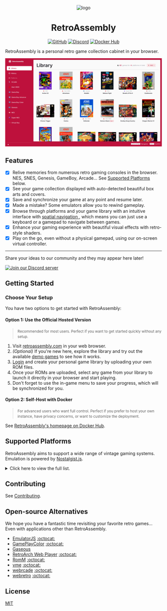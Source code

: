 <p align="center">
  <img src="public/assets/logo/logo-512x512.png" alt="logo" width="100" height="100">
  <h1 align="center">RetroAssembly</h1>
</p>

<p align="center">
  <a href="https://github.com/arianrhodsandlot/retroassembly"><img src="https://img.shields.io/github/stars/arianrhodsandlot/retroassembly" alt="GitHub"></a>
  <a href="https://discord.gg/gwaKRAYG6t"><img src="https://img.shields.io/discord/1129062038543548496?logo=discord" alt="Discord"></a>
  <a href="https://hub.docker.com/r/arianrhodsandlot/retroassembly"><img src="https://img.shields.io/docker/pulls/arianrhodsandlot/retroassembly" alt="Docker Hub"></a>
</p>

RetroAssembly is a personal retro game collection cabinet in your browser.

![library](public/assets/screenshots/library.jpeg)

## Features

- [x] Relive memories from numerous retro gaming consoles in the browser. NES, SNES, Genesis, GameBoy, Arcade... See [Supported Platforms](#supported-platforms) below.
- [x] See your game collection displayed with auto-detected beautiful box arts and covers.
- [x] Save and synchronize your game at any point and resume later.
- [x] Made a mistake? Some emulators allow you to rewind gameplay.
- [x] Browse through platforms and your game library with an intuitive interface with [spatial navigation
](https://en.wikipedia.org/wiki/Spatial_navigation), which means you can just use a keyboard or a gamepad to navigate between games.
- [x] Enhance your gaming experience with beautiful visual effects with retro-style shaders.
- [x] Play on the go, even without a physical gamepad, using our on-screen virtual controller.

---

Share your ideas to our community and they may appear here later!

<a href="https://discord.gg/gwaKRAYG6t">
  <picture>
    <source media="(prefers-color-scheme: light)" srcset="https://invidget.switchblade.xyz/gwaKRAYG6t?theme=light">
    <source media="(prefers-color-scheme: dark)" srcset="https://invidget.switchblade.xyz/gwaKRAYG6t">
    <img alt="Join our Discord server" src="https://invidget.switchblade.xyz/gwaKRAYG6t?theme=light">
  </picture>
</a>

## Getting Started

### Choose Your Setup
You have two options to get started with RetroAssembly:

#### Option 1: Use the Official Hosted Version
> <small>Recommended for most users. Perfect if you want to get started quickly without any setup.</small>

1. Visit [retroassembly.com](https://retroassembly.com/) in your web browser.
2. *(Optional)* If you're new here, explore the library and try out the available [demo games](https://retroassembly.com/demo) to see how it works.
3. [Login](https://retroassembly.com/login) and create your personal game library by uploading your own ROM files.
4. Once your ROMs are uploaded, select any game from your library to launch it directly in your browser and start playing.
5. Don't forget to use the in-game menu to save your progress, which will be synchronized for you.

#### Option 2: Self-Host with Docker
> <small>For advanced users who want full control. Perfect if you prefer to host your own instance, have privacy concerns, or want to customize the deployment.</small>

See [RetroAssembly's homepage on Docker Hub](https://hub.docker.com/r/arianrhodsandlot/retroassembly#quick-start).

## Supported Platforms

RetroAssembly aims to support a wide range of vintage gaming systems. Emulation is powered by [Nostalgist.js](https://nostalgist.js.org/).

<details>
  <summary>Click here to view the full list.</summary>

  | Console | Available Emulators |
  | - | - |
  | Arcade | `fbneo`, `mame2003_plus` |
  | Atari 2600 | `stella2014` |
  | Atari 5200 | `a5200` |
  | Atari 7800 | `prosystem` |
  | Atari Lynx | `mednafen_lynx` |
  | ColecoVision | `gearcoleco` |
  | Famicom Disk System | `fceumm`, `nestopia` |
  | Game & Watch | `gw` |
  | Game Boy | `mgba`, `gearboy`, `gambatte`, `tgbdual` |
  | Game Boy Advance | `mgba`, `vba_next` |
  | Game Boy Color | `mgba`, `gearboy`, `gambatte`, `tgbdual` |
  | Game Gear | `genesis_plus_gx`, `gearsystem` |
  | Genesis / Megadrive | `genesis_plus_gx` |
  | Magnavox - Odyssey2 / Philips Videopac+ | `o2em` |
  | Master System | `genesis_plus_gx`, `picodrive`, `gearsystem` |
  | Neo Geo Pocket | `mednafen_ngp` |
  | Neo Geo Pocket Color | `mednafen_ngp` |
  | NES / Family Computer | `fceumm`, `nestopia`, `quicknes` |
  | Sega SG-1000 | `gearsystem` |
  | Super NES / Super Famicom | `snes9x`, `snes9x2002`, `snes9x2005`, `snes9x2010` |
  | Virtual Boy | `mednafen_vb` |
  | WonderSwan | `mednafen_wswan` |
  | WonderSwan Color | `mednafen_wswan` |

</details>

## Contributing
See [Contributing](docs/contributing.md).

## Open-source Alternatives
We hope you have a fantastic time revisiting your favorite retro games... Even with applications other than RetroAssembly.

- [EmulatorJS](https://emulatorjs.org) [:octocat:](https://github.com/EmulatorJS/EmulatorJS)
- [GamePlayColor](https://gameplaycolor.com) [:octocat:](https://github.com/gameplaycolor/gameplaycolor)
- [Gaseous](https://github.com/gaseous-project/gaseous-server)
- [RetroArch Web Player](https://web.libretro.com) [:octocat:](https://github.com/libretro/RetroArch/tree/master/pkg/emscripten)
- [RomM](https://romm.app/) [:octocat:](https://github.com/rommapp/romm)
- [vme](https://gitgalu.github.io/vme/) [:octocat:](https://github.com/gitGalu/vme)
- [webrcade](https://www.webrcade.com) [:octocat:](https://github.com/webrcade/webrcade)
- [webretro](https://binbashbanana.github.io/webretro/) [:octocat:](https://github.com/BinBashBanana/webretro)

## License
[MIT](license)
